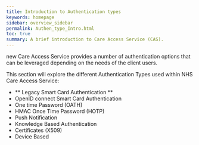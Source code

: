 ```yaml
---
title: Introduction to Authentication types
keywords: homepage
sidebar: overview_sidebar
permalink: Authen_type_Intro.html
toc: true
summary: A brief introduction to Care Access Service (CAS).
---
```

new  Care Access Service provides a number of authentication options that can be leveraged depending on the needs of the client users.  

This section will explore the different Authentication Types used within NHS Care Access Service:

* ** Legacy Smart Card Authentication **
* OpenID connect Smart Card Authentication
* One time Password (OATH)
* HMAC Once Time Password (HOTP)
* Push Notification
* Knowledge Based Authentication
* Certificates (X509)
* Device Based